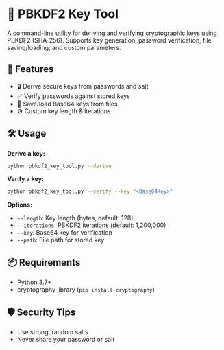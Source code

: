 # 🔑 PBKDF2 Key Tool

A command-line utility for deriving and verifying cryptographic keys using PBKDF2 (SHA-256). Supports key generation, password verification, file saving/loading, and custom parameters.

## 🚀 Features

- 🔒 Derive secure keys from passwords and salt
- ✅ Verify passwords against stored keys
- 📝 Save/load Base64 keys from files
- ⚙️ Custom key length & iterations

## 🛠️ Usage

**Derive a key:**
```bash
python pbkdf2_key_tool.py --derive
```

**Verify a key:**
```bash
python pbkdf2_key_tool.py --verify --key "<Base64Key>"
```

**Options:**
- `--length`: Key length (bytes, default: 128)
- `--iterations`: PBKDF2 iterations (default: 1,200,000)
- `--key`: Base64 key for verification
- `--path`: File path for stored key

## 📦 Requirements

- Python 3.7+
- cryptography library (`pip install cryptography`)

## 🛡️ Security Tips

- Use strong, random salts
- Never share your password or salt